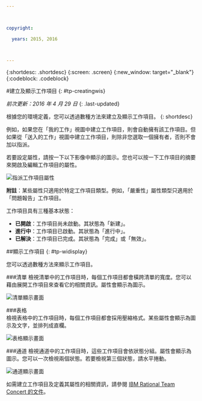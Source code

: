 ```yaml
---

 

copyright:

  years: 2015, 2016

 

---
```


{:shortdesc: .shortdesc}
{:screen: .screen}
{:new_window: target="_blank"}
{:codeblock: .codeblock}

#建立及顯示工作項目 {: #tp-creatingwis}  

*前次更新：2016 年 4 月 29 日*
{: .last-updated}

根據您的環境定義，您可以透過數種方法來建立及顯示工作項目。
{: shortdesc}

例如，如果您在「我的工作」視圖中建立工作項目，則會自動擁有該工作項目。但如果從「送入的工作」視圖中建立工作項目，則除非您選取一個擁有者，否則不會加以指派。

若要設定屬性，請按一下以下影像中顯示的圖示。您也可以按一下工作項目的摘要來開啟及編輯工作項目的屬性。 

![指派工作項目屬性](images/work_item_attributes.png)

**附註**：某些屬性只適用於特定工作項目類型。例如，「嚴重性」屬性類型只適用於「問題報告」工作項目。

工作項目具有三種基本狀態：
- **已開啟**：工作項目尚未啟動。其狀態為「新建」。
- **進行中**：工作項目已啟動。其狀態為「進行中」。
- **已解決**：工作項目已完成。其狀態為「完成」或「無效」。

##顯示工作項目 {: #tp-widisplay}  

您可以透過數種方法來顯示工作項目。    

###清單 
檢視清單中的工作項目時，每個工作項目都會橫跨清單的寬度。您可以藉由展開工作項目來查看它的相關資訊。屬性會顯示為圖示。

![清單顯示畫面](images/list_view.png)

###表格  
檢視表格中的工作項目時，每個工作項目都會採用壓縮格式。某些屬性會顯示為圖示及文字，並排列成直欄。

![表格顯示畫面](images/table_view.png)

###通道
檢視通道中的工作項目時，這些工作項目會依狀態分組。屬性會顯示為圖示。您可以一次檢視兩個狀態。若要檢視第三個狀態，請水平捲動。

![通道顯示畫面](images/lane_view.png)

如需建立工作項目及定義其屬性的相關資訊，請參閱 [IBM Rational Team Concert 的文件](http://www.ibm.com/support/knowledgecenter/SSYMRC_6.0.1/com.ibm.team.workitem.doc/topics/t_creating_work_items_web.html)。 

